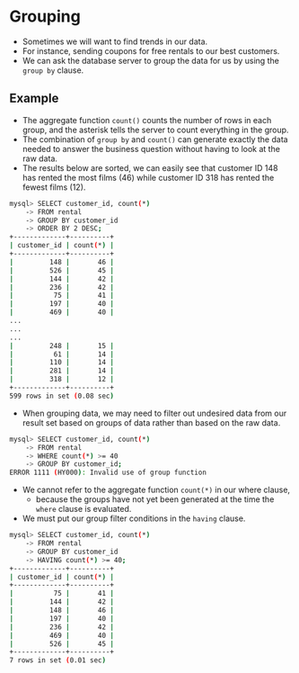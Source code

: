 # Grouping

- Sometimes we will want to find trends in our data.
- For instance, sending coupons for free rentals to our best customers.
- We can ask the database server to group the data for us by using the `group by` clause.

## Example

- The aggregate function `count()` counts the number of rows in each group, and the asterisk tells the server to count everything in the group.
- The  combination of `group by` and `count()` can generate exactly the data needed to answer the business question without having to look at the raw data.
- The results below are sorted, we can easily see that customer ID 148 has rented the most films (46) while customer ID 318 has rented the fewest films (12).

```bash
mysql> SELECT customer_id, count(*)
    -> FROM rental
    -> GROUP BY customer_id
    -> ORDER BY 2 DESC;
+-------------+----------+
| customer_id | count(*) |
+-------------+----------+
|         148 |       46 |
|         526 |       45 |
|         144 |       42 |
|         236 |       42 |
|          75 |       41 |
|         197 |       40 |
|         469 |       40 |
...
...
...
|         248 |       15 |
|          61 |       14 |
|         110 |       14 |
|         281 |       14 |
|         318 |       12 |
+-------------+----------+
599 rows in set (0.08 sec)
```

- When grouping data, we may need to filter out undesired data from our result set based on groups of data rather than based on the raw data.

```bash
mysql> SELECT customer_id, count(*)
    -> FROM rental
    -> WHERE count(*) >= 40
    -> GROUP BY customer_id;
ERROR 1111 (HY000): Invalid use of group function
```

- We cannot refer to the aggregate function `count(*)` in our where clause, 
  - because the groups have not yet been generated at the time the `where` clause is evaluated.
- We must put our group filter conditions in the `having` clause.

```bash
mysql> SELECT customer_id, count(*)
    -> FROM rental
    -> GROUP BY customer_id
    -> HAVING count(*) >= 40;
+-------------+----------+
| customer_id | count(*) |
+-------------+----------+
|          75 |       41 |
|         144 |       42 |
|         148 |       46 |
|         197 |       40 |
|         236 |       42 |
|         469 |       40 |
|         526 |       45 |
+-------------+----------+
7 rows in set (0.01 sec)
```

